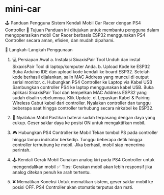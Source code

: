 # mini-car

🕹️ Panduan Pengguna
Sistem Kendali Mobil Car Racer dengan PS4 Controller
🎯 Tujuan
Panduan ini ditujukan untuk membantu pengguna dalam mengoperasikan mobil Car Racer berbasis ESP32 menggunakan PS4 Controller secara aman, efisien, dan mudah dipahami.

🚗 Langkah-Langkah Penggunaan
1. 💻 Persiapan Awal
a. Instalasi SixaxisPair Tool
Unduh dan instal SixaxisPair Tool di laptop/komputer Anda.
b. Upload Kode ke ESP32
Buka Arduino IDE dan upload kode kendali ke board ESP32.
Setelah kode berhasil dijalankan, salin MAC Address yang muncul di output serial monitor.
c. Hubungkan PS4 Controller ke Laptop via Kabel USB
Sambungkan controller PS4 ke laptop menggunakan kabel USB.
Buka aplikasi SixaxisPair Tool dan tempelkan MAC Address ESP32 yang sudah disalin sebelumnya.
Klik Update.
d. Lepaskan Kabel & Pairing Wireless
Cabut kabel dari controller.
Nyalakan controller dan tunggu beberapa saat hingga controller terhubung secara nirkabel ke ESP32.


2. 🔋 Nyalakan Mobil
Pastikan baterai sudah terpasang dengan daya yang cukup.
Geser saklar daya ke posisi ON untuk mengaktifkan mobil.

4. 🎮 Hubungkan PS4 Controller ke Mobil
Tekan tombol PS pada controller hingga lampu indikator berkedip.
Tunggu beberapa detik hingga controller terhubung ke mobil.
Jika berhasil, mobil siap menerima perintah.

6. 🕹️ Kendali Gerak Mobil
Gunakan analog kiri pada PS4 Controller untuk mengendalikan mobil
✅ Tips: Gerakan mobil akan lebih responsif jika analog ditekan penuh ke arah tertentu.

5. ❌ Mematikan Koneksi
Untuk mematikan sistem, geser saklar mobil ke posisi OFF.
PS4 Controller akan otomatis terputus dan mati.


